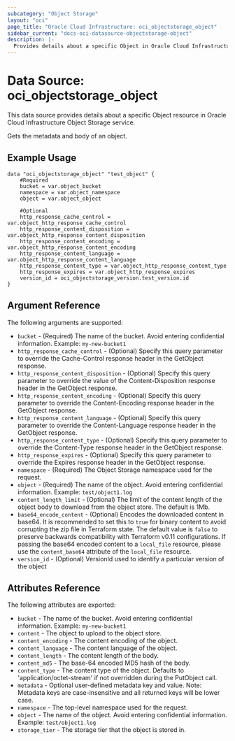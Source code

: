 ```yaml
---
subcategory: "Object Storage"
layout: "oci"
page_title: "Oracle Cloud Infrastructure: oci_objectstorage_object"
sidebar_current: "docs-oci-datasource-objectstorage-object"
description: |-
  Provides details about a specific Object in Oracle Cloud Infrastructure Object Storage service
---
```


# Data Source: oci_objectstorage_object
This data source provides details about a specific Object resource in Oracle Cloud Infrastructure Object Storage service.

Gets the metadata and body of an object.  


## Example Usage

```hcl
data "oci_objectstorage_object" "test_object" {
	#Required
	bucket = var.object_bucket
	namespace = var.object_namespace
	object = var.object_object

	#Optional
	http_response_cache_control = var.object_http_response_cache_control
	http_response_content_disposition = var.object_http_response_content_disposition
	http_response_content_encoding = var.object_http_response_content_encoding
	http_response_content_language = var.object_http_response_content_language
	http_response_content_type = var.object_http_response_content_type
	http_response_expires = var.object_http_response_expires
	version_id = oci_objectstorage_version.test_version.id
}
```

## Argument Reference

The following arguments are supported:

* `bucket` - (Required) The name of the bucket. Avoid entering confidential information. Example: `my-new-bucket1` 
* `http_response_cache_control` - (Optional) Specify this query parameter to override the Cache-Control response header in the GetObject response.
* `http_response_content_disposition` - (Optional) Specify this query parameter to override the value of the Content-Disposition response header in the GetObject response.
* `http_response_content_encoding` - (Optional) Specify this query parameter to override the Content-Encoding response header in the GetObject response.
* `http_response_content_language` - (Optional) Specify this query parameter to override the Content-Language response header in the GetObject response.
* `http_response_content_type` - (Optional) Specify this query parameter to override the Content-Type response header in the GetObject response.
* `http_response_expires` - (Optional) Specify this query parameter to override the Expires response header in the GetObject response.
* `namespace` - (Required) The Object Storage namespace used for the request.
* `object` - (Required) The name of the object. Avoid entering confidential information. Example: `test/object1.log` 
* `content_length_limit` - (Optional) The limit of the content length of the object body to download from the object store. The default is 1Mb.
* `base64_encode_content` - (Optional) Encodes the downloaded content in base64. It is recommended to set this to `true` for binary content to avoid corrupting the zip file in Terraform state. The default value is `false` to preserve backwards compatibility with Terraform v0.11 configurations.
If passing the base64 encoded content to a `local_file` resource, please use the `content_base64` attribute of the `local_file` resource.
* `version_id` - (Optional) VersionId used to identify a particular version of the object


## Attributes Reference

The following attributes are exported:

* `bucket` - The name of the bucket. Avoid entering confidential information. Example: `my-new-bucket1` 
* `content` - The object to upload to the object store.
* `content_encoding` - The content encoding of the object.
* `content_language` - The content language of the object.
* `content_length` - The content length of the body.
* `content_md5` - The base-64 encoded MD5 hash of the body.
* `content_type` - The content type of the object.  Defaults to 'application/octet-stream' if not overridden during the PutObject call.
* `metadata` - Optional user-defined metadata key and value. Note: Metadata keys are case-insensitive and all returned keys will be lower case.
* `namespace` - The top-level namespace used for the request.
* `object` - The name of the object. Avoid entering confidential information. Example: `test/object1.log`
* `storage_tier` - The storage tier that the object is stored in. 


